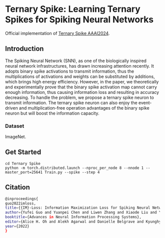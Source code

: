 # Ternary Spike: Learning Ternary Spikes for Spiking Neural Networks

Official implementation of [Ternary Spike AAAI2024](https://arxiv.org/abs/2308.06787).

## Introduction

The Spiking Neural Network (SNN), as one of the biologically inspired neural network infrastructures, has drawn increasing attention recently. It adopts binary spike activations to transmit information, thus the multiplications of activations and weights can be substituted by additions, which brings high energy efficiency. However, in the paper, we theoretically and experimentally prove that the binary spike activation map cannot carry enough information, thus causing information loss and resulting in accuracy decreasing. To handle the problem, we propose a ternary spike neuron to transmit information. The ternary spike neuron can also enjoy the event-driven and multiplication-free operation advantages of the binary spike neuron but will boost the information capacity. 

### Dataset

ImageNet.

## Get Started

```
cd Ternary Spike
python -m torch.distributed.launch --nproc_per_node 8 --nnode 1 --master_port=25641 Train.py --spike --step 4
```

## Citation

```bash
@inproceedings{
guo2022imloss,
title={{IM}-Loss: Information Maximization Loss for Spiking Neural Networks},
author={Yufei Guo and Yuanpei Chen and Liwen Zhang and Xiaode Liu and Yinglei Wang and Xuhui Huang and Zhe Ma},
booktitle={Advances in Neural Information Processing Systems},
editor={Alice H. Oh and Alekh Agarwal and Danielle Belgrave and Kyunghyun Cho},
year={2022}
}
```
